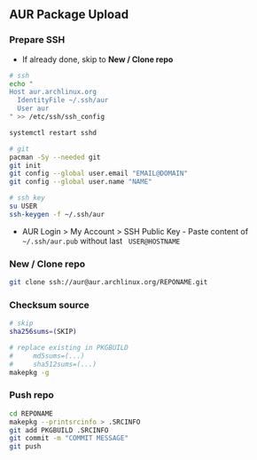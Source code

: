 AUR Package Upload
---

### Prepare SSH
- If already done, skip to **New / Clone repo**
```sh
# ssh
echo "
Host aur.archlinux.org
  IdentityFile ~/.ssh/aur
  User aur
" >> /etc/ssh/ssh_config

systemctl restart sshd

# git
pacman -Sy --needed git
git init
git config --global user.email "EMAIL@DOMAIN"
git config --global user.name "NAME"

# ssh key
su USER
ssh-keygen -f ~/.ssh/aur
```
- AUR Login > My Account > SSH Public Key - Paste content of `~/.ssh/aur.pub` without last ` USER@HOSTNAME`

### New / Clone repo
```sh
git clone ssh://aur@aur.archlinux.org/REPONAME.git
```

### Checksum source
```sh
# skip
sha256sums=(SKIP)

# replace existing in PKGBUILD
#     md5sums=(...)
#     sha512sums=(...)
makepkg -g
```

### Push repo
```sh
cd REPONAME
makepkg --printsrcinfo > .SRCINFO
git add PKGBUILD .SRCINFO
git commit -m "COMMIT MESSAGE"
git push
```
